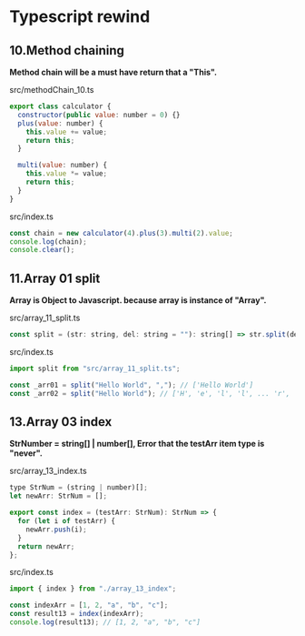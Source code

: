 # Typescript rewind

## 10.Method chaining

**Method chain will be a must have return that a "This".**

src/methodChain_10.ts

```javascript
export class calculator {
  constructor(public value: number = 0) {}
  plus(value: number) {
    this.value += value;
    return this;
  }

  multi(value: number) {
    this.value *= value;
    return this;
  }
}
```

src/index.ts

```javascript
const chain = new calculator(4).plus(3).multi(2).value;
console.log(chain);
console.clear();
```

## 11.Array 01 split

**Array is Object to Javascript. because array is instance of "Array".**

src/array_11_split.ts

```javascript
const split = (str: string, del: string = ""): string[] => str.split(del);
```

src/index.ts

```javascript
import split from "src/array_11_split.ts";

const _arr01 = split("Hello World", ","); // ['Hello World']
const _arr02 = split("Hello World"); // ['H', 'e', 'l', 'l', ... 'r', 'l', 'd']
```

## 13.Array 03 index

**StrNumber = string[] | number[], Error that the testArr item type is "never".**

src/array_13_index.ts

```javascript
type StrNum = (string | number)[];
let newArr: StrNum = [];

export const index = (testArr: StrNum): StrNum => {
  for (let i of testArr) {
    newArr.push(i);
  }
  return newArr;
};
```

src/index.ts

```javascript
import { index } from "./array_13_index";

const indexArr = [1, 2, "a", "b", "c"];
const result13 = index(indexArr);
console.log(result13); // [1, 2, "a", "b", "c"]
```
